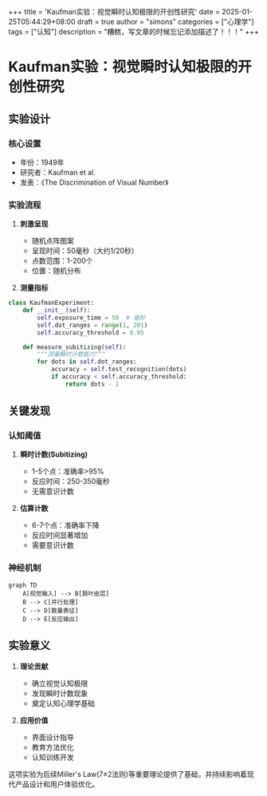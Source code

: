 +++
title = 'Kaufman实验：视觉瞬时认知极限的开创性研究'
date = 2025-01-25T05:44:29+08:00
draft = true
author = "simons"
categories = ["心理学"]
tags = ["认知"]
description = "糟糕，写文章的时候忘记添加描述了！！！"
+++

# Kaufman实验：视觉瞬时认知极限的开创性研究

## 实验设计

### 核心设置
- 年份：1949年
- 研究者：Kaufman et al.
- 发表：《The Discrimination of Visual Number》

### 实验流程
1. **刺激呈现**
   - 随机点阵图案
   - 呈现时间：50毫秒（大约1/20秒）
   - 点数范围：1-200个
   - 位置：随机分布

2. **测量指标**
```python
class KaufmanExperiment:
    def __init__(self):
        self.exposure_time = 50  # 毫秒
        self.dot_ranges = range(1, 201)
        self.accuracy_threshold = 0.95

    def measure_subitizing(self):
        """测量瞬时计数能力"""
        for dots in self.dot_ranges:
            accuracy = self.test_recognition(dots)
            if accuracy < self.accuracy_threshold:
                return dots - 1
```

## 关键发现

### 认知阈值
1. **瞬时计数(Subitizing)**
   - 1-5个点：准确率>95%
   - 反应时间：250-350毫秒
   - 无需意识计数

2. **估算计数**
   - 6-7个点：准确率下降
   - 反应时间显著增加
   - 需要意识计数

### 神经机制
```mermaid
graph TD
    A[视觉输入] --> B[颞叶皮层]
    B --> C[并行处理]
    C --> D[数量表征]
    D --> E[反应输出]
```

## 实验意义

1. **理论贡献**
   - 确立视觉认知极限
   - 发现瞬时计数现象
   - 奠定认知心理学基础

2. **应用价值**
   - 界面设计指导
   - 教育方法优化
   - 认知训练开发

这项实验为后续Miller's Law(7±2法则)等重要理论提供了基础，并持续影响着现代产品设计和用户体验优化。

